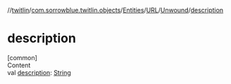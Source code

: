 //[twitlin](../../../../index.md)/[com.sorrowblue.twitlin.objects](../../../index.md)/[Entities](../../index.md)/[URL](../index.md)/[Unwound](index.md)/[description](description.md)



# description  
[common]  
Content  
val [description](description.md): [String](https://kotlinlang.org/api/latest/jvm/stdlib/kotlin/-string/index.html)  



